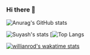 ### Hi there 👋

<!--
**BenyNtb/BenyNtb** is a ✨ _special_ ✨ repository because its `README.md` (this file) appears on your GitHub profile.

Here are some ideas to get you started:

- 🔭 I’m currently working on ...
- 🌱 I’m currently learning ...
- 👯 I’m looking to collaborate on ...
- 🤔 I’m looking for help with ...
- 💬 Ask me about ...
- 📫 How to reach me: ...
- 😄 Pronouns: ...
- ⚡ Fun fact: ...
-->
![Anurag's GitHub stats](https://github-readme-stats.vercel.app/api?username=BenyNtb&show_icons=true&theme=dracula)
<!-- [![Top Langs](https://github-readme-stats.vercel.app/api/top-langs/?username=BenyNtb&layout=compact&theme=dracula)](https://github.com/anuraghazra/github-readme-stats) -->


![Suyash's stats](https://github-readme-stats.vercel.app/api?username=BenyNtb&count_private=true&show_icons=true&theme=dracula)
[![Top Langs](https://github-readme-stats.vercel.app/api/top-langs/?username=BenyNtb&show_icons=true&theme=dracula)


[![willianrod's wakatime stats](https://github-readme-stats.vercel.app/api/wakatime?username=@BenyNtb)](https://github.com/anuraghazra/github-readme-stats)
